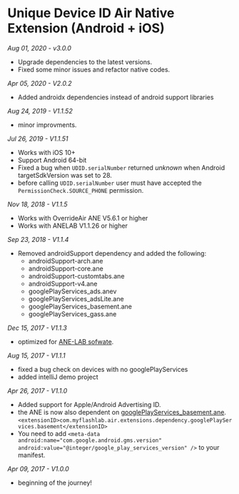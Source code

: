 # Unique Device ID Air Native Extension (Android + iOS)

*Aug 01, 2020 - v3.0.0*
- Upgrade dependencies to the latest versions.
- Fixed some minor issues and refactor native codes.

*Apr 05, 2020 - V2.0.2*
- Added androidx dependencies instead of android support libraries

*Aug 24, 2019 - V1.1.52*
- minor improvments.

*Jul 26, 2019 - V1.1.51*
- Works with iOS 10+
- Support Android 64-bit
- Fixed a bug when ```UDID.serialNumber``` returned *unknown* when Android targetSdkVersion was set to 28. 
- before calling ```UDID.serialNumber``` user must have accepted the ```PermissionCheck.SOURCE_PHONE``` permission.

*Nov 18, 2018 - V1.1.5*
- Works with OverrideAir ANE V5.6.1 or higher
- Works with ANELAB V1.1.26 or higher

*Sep 23, 2018 - V1.1.4*
- Removed androidSupport dependency and added the following:
    - androidSupport-arch.ane
    - androidSupport-core.ane
    - androidSupport-customtabs.ane
    - androidSupport-v4.ane
    - googlePlayServices_ads.anev
    - googlePlayServices_adsLite.ane
    - googlePlayServices_basement.ane
    - googlePlayServices_gass.ane

*Dec 15, 2017 - V1.1.3*
- optimized for [ANE-LAB sofwate](https://github.com/myflashlab/ANE-LAB).

*Aug 15, 2017 - V1.1.1*
- fixed a bug check on devices with no googlePlayServices
- added intelliJ demo project

*Apr 26, 2017 - V1.1.0*
- Added support for Apple/Android Advertising ID.
- the ANE is now also dependent on [googlePlayServices_basement.ane](https://github.com/myflashlab/common-dependencies-ANE). `<extensionID>com.myflashlab.air.extensions.dependency.googlePlayServices.basement</extensionID>`
- You need to add `<meta-data android:name="com.google.android.gms.version" android:value="@integer/google_play_services_version" />` to your manifest.

*Apr 09, 2017 - V1.0.0*
- beginning of the journey!
